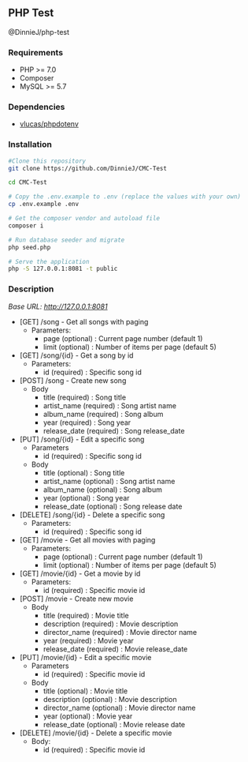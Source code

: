 ## PHP Test

@DinnieJ/php-test

### Requirements

- PHP >= 7.0
- Composer
- MySQL >= 5.7

### Dependencies

- [vlucas/phpdotenv](https://github.com/vlucas/phpdotenv)

### Installation

```bash
#Clone this repository
git clone https://github.com/DinnieJ/CMC-Test

cd CMC-Test

# Copy the .env.example to .env (replace the values with your own)
cp .env.example .env

# Get the composer vendor and autoload file
composer i

# Run database seeder and migrate
php seed.php

# Serve the application
php -S 127.0.0.1:8081 -t public
```

### Description

*Base URL: http://127.0.0.1:8081*

- [GET] /song - Get all songs with paging
    - Parameters:
      - page (optional) : Current page number (default 1)
      - limit (optional) : Number of items per page (default 5)
- [GET] /song/{id} - Get a song by id
    - Parameters:
      - id (required) : Specific song id
- [POST] /song - Create new song
  - Body
    - title (required) : Song title
    - artist_name (required) : Song artist name
    - album_name (required) : Song album
    - year (required) : Song year
    - release_date (required) : Song release_date
- [PUT] /song/{id} - Edit a specific song
    - Parameters
      - id (required) : Specific song id
    - Body
        - title (optional) : Song title
        - artist_name (optional) : Song artist name
        - album_name (optional) : Song album
        - year (optional) : Song year
        - release_date (optional) : Song release date
- [DELETE] /song/{id} - Delete a specific song
    - Parameters:
        - id (required) : Specific song id
- [GET] /movie - Get all movies with paging
    - Parameters:
      - page (optional) : Current page number (default 1)
      - limit (optional) : Number of items per page (default 5)
- [GET] /movie/{id} - Get a movie by id
    - Parameters:
      - id (required) : Specific movie id
- [POST] /movie - Create new movie
  - Body
    - title (required) : Movie title
    - description (required) : Movie description
    - director_name (required) : Movie director name
    - year (required) : Movie year
    - release_date (required) : Movie release_date
- [PUT] /movie/{id} - Edit a specific movie
    - Parameters
      - id (required) : Specific movie id
    - Body
      - title (optional) : Movie title
      - description (optional) : Movie description
      - director_name (optional) : Movie director name
      - year (optional) : Movie year
      - release_date (optional) : Movie release date
- [DELETE] /movie/{id} - Delete a specific movie
    - Body:
        - id (required) : Specific movie id